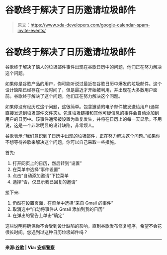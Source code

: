 # 谷歌终于解决了日历邀请垃圾邮件

> 原文：<https://www.xda-developers.com/google-calendar-spam-invite-events/>

# 谷歌终于解决了日历邀请垃圾邮件

谷歌终于解决了恼人的垃圾邮件事件出现在谷歌日历中的问题，他们正在努力解决这个问题。

如果你是谷歌产品的用户，你可能听说过最近在谷歌日历中爆发的垃圾邮件。这个设计缺陷已经存在一段时间了，但是最近才开始被利用，并出现在大多数用户面前。谷歌终于解决了这个问题，他们正在努力解决这个问题。

如果你没有经历过这个问题，这很简单。包含邀请的电子邮件被发送给用户(通常直接发送到垃圾邮件文件夹)。包含垃圾链接和其他可疑信息的事件会自动添加到用户的日历中。该事件通常被设置为重复发生，并将在日历上的每一天显示。不用说，这是一个非常明显的设计缺陷，非常烦人。

谷歌表示:“我们意识到了日历中出现的垃圾邮件，正在努力解决这个问题。”如果你不想等待谷歌来解决这个问题，你可以自己采取一些措施。

首先:

1.  打开网页上的日历，然后转到“设置”
2.  在菜单中选择“事件设置”
3.  点击“自动添加邀请”下拉菜单
4.  选择“否，仅显示我已回复的邀请”

接下来:

1.  仍然在设置页面，在菜单中选择“来自 Gmail 的事件”
2.  取消选中“自动将事件从 Gmail 添加到我的日历”
3.  在弹出的警告上单击“确定”

这些说明将确保你不会受到设计缺陷的影响，直到谷歌发布修复程序，希望不会花很长时间。您遇到过这种日历垃圾邮件吗？

* * *

**来源:[谷歌](https://support.google.com/calendar/thread/13429505?hl=en) | Via: [安卓警察](https://www.androidpolice.com/2019/09/03/google-calendar-removing-spam/)**